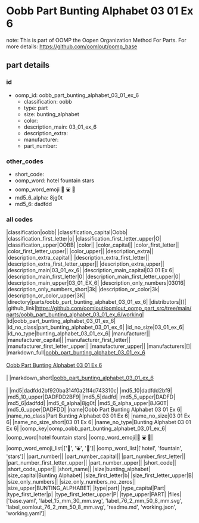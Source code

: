 # Oobb Part Bunting Alphabet 03 01 Ex 6  

note: This is part of OOMP the Oopen Organization Method For Parts. For more details: https://github.com/oomlout/oomp_base

##  part details





### id
* oomp_id: oobb_part_bunting_alphabet_03_01_ex_6
  * classification: oobb
  * type: part
  * size: bunting_alphabet
  * color: 
  * description_main: 03_01_ex_6
  * description_extra: 
  * manufacturer: 
  * part_number: 

### other_codes
* short_code: 
* oomp_word: hotel fountain stars
* oomp_word_emoji :hotel: :fountain: :stars:
* md5_6_alpha: 8jg0t
* md5_6: dadfdd

### all codes 
|classification|oobb|
|classification_capital|Oobb|
|classification_first_letter|o|
|classification_first_letter_upper|O|
|classification_upper|OOBB|
|color||
|color_capital||
|color_first_letter||
|color_first_letter_upper||
|color_upper||
|description_extra||
|description_extra_capital||
|description_extra_first_letter||
|description_extra_first_letter_upper||
|description_extra_upper||
|description_main|03_01_ex_6|
|description_main_capital|03 01 Ex 6|
|description_main_first_letter|0|
|description_main_first_letter_upper|0|
|description_main_upper|03_01_EX_6|
|description_only_numbers|03016|
|description_only_numbers_short|3k|
|description_or_color|3k|
|description_or_color_upper|3K|
|directory|parts/oobb_part_bunting_alphabet_03_01_ex_6|
|distributors|[]|
|github_link|https://github.com/oomlout/oomlout_oomp_part_src/tree/main/parts/oobb_part_bunting_alphabet_03_01_ex_6/working|
|id|oobb_part_bunting_alphabet_03_01_ex_6|
|id_no_class|part_bunting_alphabet_03_01_ex_6|
|id_no_size|03_01_ex_6|
|id_no_type|bunting_alphabet_03_01_ex_6|
|manufacturer||
|manufacturer_capital||
|manufacturer_first_letter||
|manufacturer_first_letter_upper||
|manufacturer_upper||
|manufacturers|[]|
|markdown_full|[oobb_part_bunting_alphabet_03_01_ex_6](https://github.com/oomlout/oomlout_oomp_part_src/tree/main/parts/oobb_part_bunting_alphabet_03_01_ex_6/working)<br>[](https://github.com/oomlout/oomlout_oomp_part_src/tree/main/parts/oobb_part_bunting_alphabet_03_01_ex_6/working)<br>[Oobb Part Bunting Alphabet 03 01 Ex 6](https://github.com/oomlout/oomlout_oomp_part_src/tree/main/parts/oobb_part_bunting_alphabet_03_01_ex_6/working)<br><br>|
|markdown_short|[oobb_part_bunting_alphabet_03_01_ex_6](https://github.com/oomlout/oomlout_oomp_part_src/tree/main/parts/oobb_part_bunting_alphabet_03_01_ex_6/working)<br><br>|
|md5|dadfdd2bf920ba314f0a21f4d743310c|
|md5_10|dadfdd2bf9|
|md5_10_upper|DADFDD2BF9|
|md5_5|dadfd|
|md5_5_upper|DADFD|
|md5_6|dadfdd|
|md5_6_alpha|8jg0t|
|md5_6_alpha_upper|8JG0T|
|md5_6_upper|DADFDD|
|name|Oobb Part Bunting Alphabet 03 01 Ex 6|
|name_no_class|Part Bunting Alphabet 03 01 Ex 6|
|name_no_size|03 01 Ex 6|
|name_no_size_short|03 01 Ex 6|
|name_no_type|Bunting Alphabet 03 01 Ex 6|
|oomp_key|oomp_oobb_part_bunting_alphabet_03_01_ex_6|
|oomp_word|hotel fountain stars|
|oomp_word_emoji|:hotel: :fountain: :stars:|
|oomp_word_emoji_list|[':hotel:', ':fountain:', ':stars:']|
|oomp_word_list|['hotel', 'fountain', 'stars']|
|part_number||
|part_number_capital||
|part_number_first_letter||
|part_number_first_letter_upper||
|part_number_upper||
|short_code||
|short_code_upper||
|short_name||
|size|bunting_alphabet|
|size_capital|Bunting Alphabet|
|size_first_letter|b|
|size_first_letter_upper|B|
|size_only_numbers||
|size_only_numbers_no_zeros||
|size_upper|BUNTING_ALPHABET|
|type|part|
|type_capital|Part|
|type_first_letter|p|
|type_first_letter_upper|P|
|type_upper|PART|
|files|['base.yaml', 'label_15_mm_30_mm.svg', 'label_76_2_mm_50_8_mm.svg', 'label_oomlout_76_2_mm_50_8_mm.svg', 'readme.md', 'working.json', 'working.yaml']|
